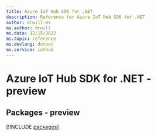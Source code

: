 ```yaml
---
title: Azure IoT Hub SDK for .NET
description: Reference for Azure IoT Hub SDK for .NET
author: drwill-ms
ms.author: drwill
ms.data: 12/15/2022
ms.topic: reference
ms.devlang: dotnet
ms.service: iothub
---
```

# Azure IoT Hub SDK for .NET - preview
## Packages - preview
[!INCLUDE [packages](iot-hub-index.md)]